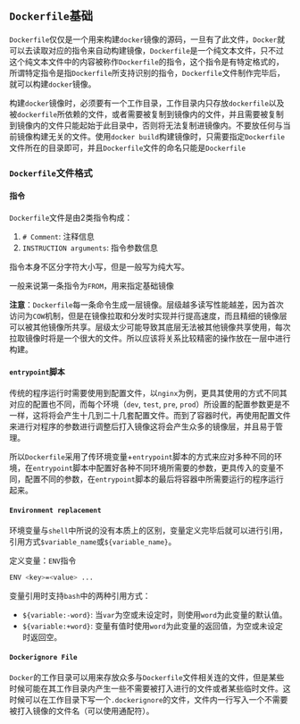 ## `Dockerfile`基础

`Dockerfile`仅仅是一个用来构建`docker`镜像的源码，一旦有了此文件，`Docker`就可以去读取对应的指令来自动构建镜像，`Dockerfile`是一个纯文本文件，只不过这个纯文本文件中的内容被称作`Dockerfile`的指令，这个指令是有特定格式的，所谓特定指令是指`Dockerfile`所支持识别的指令，`Dockerfile`文件制作完毕后，就可以构建`docker`镜像。

构建`docker`镜像时，必须要有一个工作目录，工作目录内只存放`dockerfile`以及被`dockerfile`所依赖的文件，或者需要被复制到镜像内的文件，并且需要被复制到镜像内的文件只能起始于此目录中，否则将无法复制进镜像内。不要放任何与当前镜像构建无关的文件。使用`docker build`构建镜像时，只需要指定`Dockerfile`文件所在的目录即可，并且`Dockerfile`文件的命名只能是`Dockerfile`

### `Dockerfile`文件格式

#### 指令

`Dockerfile`文件是由2类指令构成：

1. `# Comment`: 注释信息
2. `INSTRUCTION arguments`: 指令参数信息

指令本身不区分字符大小写，但是一般写为纯大写。

一般来说第一条指令为`FROM`，用来指定基础镜像

**注意**：`Dockerfile`每一条命令生成一层镜像。层级越多读写性能越差，因为首次访问为`COW`机制，但是在镜像拉取和分发时实现并行提高速度，而且精细的镜像层可以被其他镜像所共享。层级太少可能导致其底层无法被其他镜像共享使用，每次拉取镜像时将是一个很大的文件。所以应该将关系比较精密的操作放在一层中进行构建。

#### `entrypoint`脚本

传统的程序运行时需要使用到配置文件，以`nginx`为例，更具其使用的方式不同其对应的配置也不同，而每个环境（`dev`, `test`, `pre`, `prod`）所设置的配置参数更是不一样，这将将会产生十几到二十几套配置文件。而到了容器时代，再使用配置文件来进行对程序的参数进行调整后打入镜像这将会产生众多的镜像层，并且易于管理。

所以`Dockerfile`采用了传环境变量+`entrypoint`脚本的方式来应对多种不同的环境，在`entrypoint`脚本中配置好各种不同环境所需要的参数，更具传入的变量不同，配置不同的参数，在`entrypoint`脚本的最后将容器中所需要运行的程序运行起来。

#### `Environment replacement`

环境变量与`shell`中所说的没有本质上的区别，变量定义完毕后就可以进行引用，引用方式`$variable_name`或`${variable_name}`。

定义变量：`ENV`指令	

```bash
ENV <key>=<value> ...
```

变量引用时支持`bash`中的两种引用方式：

* `${variable:-word}`: 当`var`为空或未设定时，则使用`word`为此变量的默认值。
* `${variable:+word}`: 变量有值时使用`word`为此变量的返回值，为空或未设定时返回空。

#### `Dockerignore File`

`Docker`的工作目录可以用来存放众多与`Dockerfile`文件相关连的文件，但是某些时候可能在其工作目录内产生一些不需要被打入进行的文件或者某些临时文件。这时候可以在工作目录下写一个`.dockerignore`的文件，文件内一行写入一个不需要被打入镜像的文件名（可以使用通配符）。


